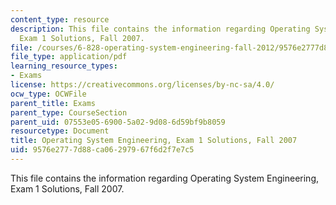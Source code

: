 ```yaml
---
content_type: resource
description: This file contains the information regarding Operating System Engineering,
  Exam 1 Solutions, Fall 2007.
file: /courses/6-828-operating-system-engineering-fall-2012/9576e2777d88ca06297967f6d2f7e7c5_MIT6_828F12_q07_1_sol.pdf
file_type: application/pdf
learning_resource_types:
- Exams
license: https://creativecommons.org/licenses/by-nc-sa/4.0/
ocw_type: OCWFile
parent_title: Exams
parent_type: CourseSection
parent_uid: 07553e05-6900-5a02-9d08-6d59bf9b8059
resourcetype: Document
title: Operating System Engineering, Exam 1 Solutions, Fall 2007
uid: 9576e277-7d88-ca06-2979-67f6d2f7e7c5
---
```

This file contains the information regarding Operating System Engineering, Exam 1 Solutions, Fall 2007.